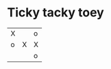# Ticky tacky toey
<table>
  <tr>
    <td>X</td>
    <td> </td>
    <td>o</td>
  </tr>
    <tr>
    <td>o</td>
    <td> X </td>
    <td> X</td>
  </tr>
  <tr>
    <td> </td>
    <td> </td>
    <td>o</td>
  </tr>
</table>
